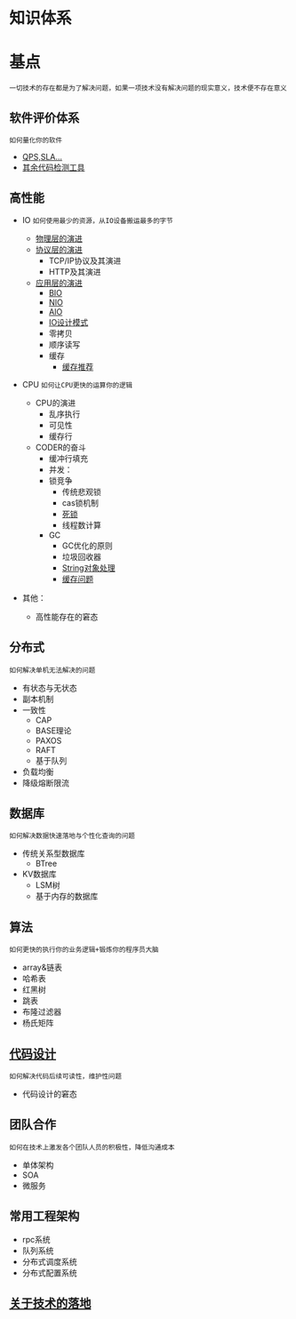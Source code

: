 # 知识体系 #
# 基点 #
``` 一切技术的存在都是为了解决问题，如果一项技术没有解决问题的现实意义，技术便不存在意义 ```

## 软件评价体系 ##
```如何量化你的软件```
- [QPS,SLA...](https://github.com/whodarewin/knowledge_hierarchy/blob/master/evaluation/evaluation.md)
- [其余代码检测工具](https://github.com/whodarewin/knowledge_hierarchy/blob/master/evaluation/tool.md)

## 高性能 ##

- IO
```如何使用最少的资源，从IO设备搬运最多的字节```
    - [物理层的演进](https://github.com/whodarewin/knowledge_hierarchy/blob/master/high_performance/io/)
    - [协议层的演进](https://github.com/whodarewin/knowledge_hierarchy/blob/master/high_performance/io/)
        - TCP/IP协议及其演进
        - HTTP及其演进
    - [应用层的演进](https://github.com/whodarewin/knowledge_hierarchy/blob/master/high_performance/io/)
	    - [BIO](https://github.com/whodarewin/knowledge_hierarchy/blob/master/high_performance/io/BIO.md)
	    - [NIO](https://github.com/whodarewin/knowledge_hierarchy/blob/master/high_performance/io/NIO.md)
	    - [AIO](https://github.com/whodarewin/knowledge_hierarchy/blob/master/high_performance/io/AIO.md)
	    - [IO设计模式](http://github.com/whodarewin/knowledge_hierarchy/blob/master/high_performance/io/design.md)
	    - 零拷贝
	    - 顺序读写
	    - 缓存
	        - [缓存推荐](https://github.com/whodarewin/knowledge_hierarchy/blob/master/high_performance/other/cache_recommend.md)
- CPU
```如何让CPU更快的运算你的逻辑```
    - CPU的演进
        - 乱序执行
        - 可见性
        - 缓存行
	- CODER的奋斗
	    - 缓冲行填充
        - 并发：
	    - 锁竞争
		    - 传统悲观锁
		    - cas锁机制
		    - [死锁](https://github.com/whodarewin/knowledge_hierarchy/blob/master/high_performance/lock/dead_lock.md)
		    - 线程数计算
        - GC
            - GC优化的原则
	        - 垃圾回收器
	        - [String对象处理](https://github.com/whodarewin/knowledge_hierarchy/blob/master/high_performance/gc/string.md)
	        - [缓存问题](https://github.com/whodarewin/knowledge_hierarchy/blob/master/high_performance/gc/cache.md)
	        
- 其他：
    - 高性能存在的窘态

## 分布式 ##
```如何解决单机无法解决的问题```
- 有状态与无状态
- 副本机制
- 一致性
    - CAP
    - BASE理论
    - PAXOS
	- RAFT
	- 基于队列
- 负载均衡
- 降级熔断限流


## 数据库 ##
```如何解决数据快速落地与个性化查询的问题```
- 传统关系型数据库
    - BTree
- KV数据库
	- LSM树
	- 基于内存的数据库

## 算法 ##
```如何更快的执行你的业务逻辑+锻炼你的程序员大脑```
- array&链表
- 哈希表
- 红黑树
- 跳表
- 布隆过滤器
- 杨氏矩阵



## [代码设计](https://github.com/whodarewin/knowledge_hierarchy/blob/master/code/design.md)
```如何解决代码后续可读性，维护性问题```
- 代码设计的窘态

## 团队合作
```如何在技术上激发各个团队人员的积极性，降低沟通成本```
- 单体架构
- SOA
- 微服务

## 常用工程架构
- rpc系统
- 队列系统
- 分布式调度系统
- 分布式配置系统


## [关于技术的落地](https://github.com/whodarewin/knowledge_hierarchy/blob/master/achievement/achievement.md)
